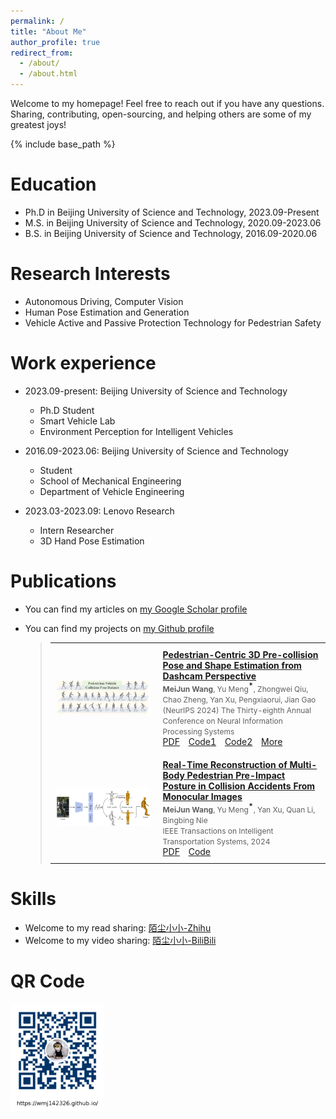 ```yaml
---
permalink: /
title: "About Me"
author_profile: true
redirect_from: 
  - /about/
  - /about.html
---
```


Welcome to my homepage! Feel free to reach out if you have any questions. Sharing, contributing, open-sourcing, and helping others are some of my greatest joys!

{% include base_path %}

Education
======
* Ph.D in Beijing University of Science and Technology, 2023.09-Present
* M.S. in Beijing University of Science and Technology, 2020.09-2023.06
* B.S. in Beijing University of Science and Technology, 2016.09-2020.06

Research Interests
======
* Autonomous Driving, Computer Vision
* Human Pose Estimation and Generation
* Vehicle Active and Passive Protection Technology for Pedestrian Safety

Work experience
======
* 2023.09-present: Beijing University of Science and Technology
  * Ph.D Student
  * Smart Vehicle Lab 
  * Environment Perception for Intelligent Vehicles
    
* 2016.09-2023.06: Beijing University of Science and Technology
  * Student
  * School of Mechanical Engineering
  * Department of Vehicle Engineering

* 2023.03-2023.09: Lenovo Research
  * Intern Researcher
  * 3D Hand Pose Estimation
  
Publications
======
* You can find my articles on [my Google Scholar profile](https://scholar.google.com/citations?user=Ganf8zgAAAAJ&hl=zh-CN)
* You can find my projects on [my Github profile](https://github.com/wmj142326)
  
  > <style>
  >   table {
  >     width: 100%;
  >     border-collapse: collapse;
  >     font-size: 14px;  /* 字体大小设置为14px */
  >   }
  >   td {
  >     padding: 10px;
  >   }
  >   img {
  >     max-width: 150px;
  >     height: auto;
  >   }
  >   table, td {
  >     border: none;
  >   }
  >   .small-text {
  >     font-size: 12px;  /* 让作者、期刊等文本变小 */
  >   }
  >   .link {
  >     margin-right: 10px;  /* 设置链接之间的间距 */
  >   }
  >   .highlight {
  >     font-weight: bold; /* 加粗 */
  >   }
  >   .star {
  >     font-size: 12px;
  >     color: black;  /* 设置红色星号 */
  >     position: relative;
  >     top: -1px; /* 将星号稍微提升，放到右上角 */
  >   }
  > </style>
  > 
  > <table>
  >   <tr>
  >     <td><img src="../images/PVCP.png" alt="PVCP" width="150" height="auto"></td>
  >     <td>
  >       <a href="https://scholar.google.com/scholar?hl=zh-CN&as_sdt=0%2C5&q=Pedestrian-Centric+3D+Pre-collision+Pose+and+Shape+Estimation+from+Dashcam+Perspective&btnG="><strong>Pedestrian-Centric 3D Pre-collision Pose and Shape Estimation from Dashcam Perspective</strong></a><br>
  >       <span class="small-text"><strong class="highlight">MeiJun Wang</strong>, Yu Meng<sup class="star">*</sup>, Zhongwei Qiu, Chao Zheng, Yan Xu, Pengxiaorui, Jian Gao</span><br>
  >       <span class="small-text">(NeurIPS 2024) The Thirty-eighth Annual Conference on Neural Information Processing Systems</span><br>
  >       <a href="https://openreview.net/pdf?id=ldvfaYzG35" class="link">PDF</a>
  >       <a href="https://github.com/wmj142326/PVCP" class="link">Code1</a>
  >       <a href="https://github.com/wmj142326/SMPL_Tools" class="link">Code2</a>
  >       <a href="https://neurips.cc/virtual/2024/poster/93814" class="link">More</a>
  >     </td>
  >   </tr>
  >   <tr>
  >     <td><img src="../images/MBPR.png" alt="MBPR" width="150" height="auto"></td>
  >     <td>
  >       <a href="https://scholar.google.com/scholar?hl=zh-CN&as_sdt=0%2C5&q=Real-Time+Reconstruction+of+Multi-Body+Pedestrian+Pre-Impact+Posture+in+Collision+Accidents+From+Monocular+Images&btnG="><strong>Real-Time Reconstruction of Multi-Body Pedestrian Pre-Impact Posture in Collision Accidents From Monocular Images</strong></a><br>
  >       <span class="small-text"><strong class="highlight">MeiJun Wang</strong>, Yu Meng<sup class="star">*</sup>, Yan Xu, Quan Li, Bingbing Nie</span><br>
  >       <span class="small-text">IEEE Transactions on Intelligent Transportation Systems, 2024</span><br>
  >       <a href="https://ieeexplore.ieee.org/abstract/document/10746249" class="link">PDF</a>
  >       <a href="https://github.com/wmj142326/MBPR" class="link">Code</a>
  >     </td>
  >   </tr>
  > </table>


Skills
======
* Welcome to my read sharing: [陌尘小小-Zhihu](https://www.zhihu.com/people/mochenxiaoxiao)
* Welcome to my video sharing: [陌尘小小-BiliBili](https://space.bilibili.com/384233049)

QR Code
======
  <img src="../images/QR_code.png" alt="QR code" width="200" height="auto">
